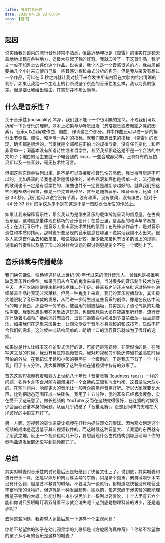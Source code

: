 ```yaml
---
title: 喊麦的音乐性
date: 2020-04-18 23:03:04
tags: [音乐]
---
```


## 起因

说实话我对国内的流行音乐非常不熟悉，但最近杨坤批评《惊雷》的事实在是铺天盖地地出现在各种地方，这极大引起了我的好奇。我就去听了一下这首作品，我听完一度不知道怎么评价这个作品。说实话，我个人是一个音感很差的人，我每周都要抽几个小时来迫使自己做一些音感训练和曲式分析的练习。但是我从来没有想过一个作品，可以在 5 秒之内就让我对接下来会发生所有内容在大脑内给出清晰的判断。如果让我给一个主观上的判断说这个东西的音乐性怎么样，我认为真的很差。但是要让我给出理由，其实却并不那么简单。

## 什么是音乐性？

关于音乐性 (musicality) 本身，我们就不能下一个很明确的定义。不过我们可以拆解一下对音乐的理解。基本上如果单从听觉出发（忽略视觉或者舞蹈之类的因素），音乐可以拆解成作曲、编曲、作词这三个部分。其中作曲还可以进一步的拆分出节奏性、调性、和声等一系列的指标。就我们能想出来的指标，《惊雷》的表现，确实都是很烂的。节奏就是全部都在正拍上的规律节奏，没有任何变化；和声非常单一；词基本没有所谓诗性或者哲学性，甚至我都怀疑这是不是一个合法的中文句子；编曲的话主要就一个电音鼓的 loop，一些合成器采样，土嗨特有的反拍贝斯以及一些音效，毫无技术性可言。

但把这些东西单独列出来，是不是可以直接反推音乐性的高低，我觉得可能是不可以的。比如民谣的节奏也通常是很规律的，某些摇滚和声也是很单一的，流行歌曲的歌词也不一定是有哲学性的，编曲也并不一定要是越复杂越好的。就算我们把这些问题都结合起来，像是一些先锋派作品，甚至是随机音乐、噪音音乐，比如《4 分 33 秒》，我们也可以说它没有节奏，没有和声，没有歌词，没有编曲，但对于《4 分 33 秒》的争议从来不是在这是不是一首缺乏音乐性的作品上。

如果让我来解释音乐性，那么我认为是借由音乐的载体所能呈现的信息量。在古典音乐里，这种信息量体现在精巧的音乐设计；在爵士里，是高超的和声与节奏技巧；在流行音乐中，是音乐工业丰富技术烘托的氛围；在先锋派作品中，是对音乐调性和本质的拷问。那喊麦所要呈现的音乐信息在哪里？说实话我编不太出来。很多人拿这首作品去和数来宝、和说唱做比较。至少数来宝也有很多韵律上的规则，说唱的节奏性以及基于形式的对社会议题的探讨则更是完全不在一个级别上了。

## 音乐体裁与传播载体

我们换句话说，像杨坤这样从上世纪 90 年代过来的流行音乐人，曾经也是被批判缺乏音乐性的典型。如果我们从今天的角度来审视，当时很多的音乐制作技术放在今天，也可以随随便便来批判技术性上的不足。甚至我之前还点名批评过杨坤在演绎某首作品时表现非常糟糕。但另一种角度上来看，我们的音乐传播载体，其实极大地限制了音乐体裁的发展，从而进一步衍生出这些音乐的创作。像是在夜店中流行的电子舞曲，那些单一的节奏，被滥用的侧链抽吸，其实是为了调动气氛的功能性需要。我很难想象我在家里放这玩意，也很难想象大家在夜店里听舒曼。流行音乐伴随着电视和广播的流行而流行，当我们需要在电视戏剧节目前后放一些主题音乐，如果我们在这里来段爵士，让观众享受于音乐本身高超的和弦技巧，显然不符合我们的需求。这时候曲式结构简单的、朗朗上口的流行音乐就成为了很好的选择。

如果说是什么让喊麦这样的形式流行的话，可能还是短视频。非常惭愧的是，在我写这文章的时候，我没有用过短视频软件。我对短视频的印象还停留在坐高铁时候可怕的外放，在我记忆里是和小孩的哭声在一个级别的。于是我去下载了一个「抖音」用了十五分钟，我大概理解了这种形式在短视频中特有的效果了。

首先这些短视频有着和西方上世纪八十年代「音量竞赛 (loudness race)」一样的问题，软件本身不会对所有视频进行一个合适的压限和响度均衡。这音量忽大忽小的。在短时间内，响度更大的音乐让一般听众感觉声音更好听。所以大家就要比大声，比到把动态范围压成一块砖头。我用了十五分钟，我的耳朵已经极度疲惫，实在受不了这玩意了。做长视频的 YouTube 反而在这块做得很好，在连播的时候很少会当心音量本身的问题，从而几乎终结了「音量竞赛」，没想到同样的灾难在大洋彼岸的中国又开打了。

另一方面，短视频的载体需要让视频在几秒内抓住观众的眼球。因为观众划走这个视频的成本是远远低于其它视频软件的。而这时候这种音量大、节奏猛的东西就有了用武之地。反正一个视频也就几十秒，要想展现什么曲式结构到哪展现啊？你的奏鸣曲连发展部还没写到视频都完了。

## 总结

其实对喊麦的音乐性的讨论最后还是归结到了快餐文化上了。说到底，其实喊麦和流行音乐一样，还是以娱乐和商业性主导的东西，只是哪个更重。我觉得娱乐本来没有什么错，但是艺术教育的时候，不要混为一谈就行。都知道吃快餐没有吃营业丰富均衡的食物好，但这就是一种发展趋势。搁以前，知道双缝干涉实验的都能理解量子物理的大概；谁能想到一本小说再加上一系列以讹传讹，十个人里有五六个能和你说只要眼睛盯着双缝看干涉就会消失呢？这到底是物理科普的进步，还是退步呢？

去掉这些问题，我希望大家最后想一下这样一个主观问题：

你希不希望你的孩子在幼儿园里学的儿歌都是《方舱医院真神奇》？你希不希望你的孩子从小听的音乐是这样的喊麦？
